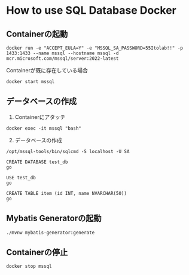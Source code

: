 # How to use SQL Database Docker

## Containerの起動
```
docker run -e "ACCEPT_EULA=Y" -e "MSSQL_SA_PASSWORD=55Itolab!!" -p 1433:1433 --name mssql --hostname mssql -d mcr.microsoft.com/mssql/server:2022-latest
```
Containerが既に存在している場合
```
docker start mssql
```

## データベースの作成
1. Containerにアタッチ
```
docker exec -it mssql "bash"
```
2. データベースの作成
```
/opt/mssql-tools/bin/sqlcmd -S localhost -U SA

CREATE DATABASE test_db
go

USE test_db
go

CREATE TABLE item (id INT, name NVARCHAR(50))
go
```

## Mybatis Generatorの起動
```
./mvnw mybatis-generator:generate
```

## Containerの停止
```
docker stop mssql
```